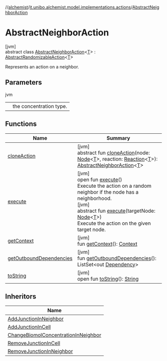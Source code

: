//[alchemist](../../../index.md)/[it.unibo.alchemist.model.implementations.actions](../index.md)/[AbstractNeighborAction](index.md)

# AbstractNeighborAction

[jvm]\
abstract class [AbstractNeighborAction](index.md)<[T](index.md)> : [AbstractRandomizableAction](../-abstract-randomizable-action/index.md)<[T](../../it.unibo.alchemist.model.implementations.conditions/-neighborhood-present/index.md)> 

Represents an action on a neighbor.

## Parameters

jvm

| | |
|---|---|
| <T> | the concentration type. |

## Functions

| Name | Summary |
|---|---|
| [cloneAction](clone-action.md) | [jvm]<br>abstract fun [cloneAction](clone-action.md)(node: [Node](../../it.unibo.alchemist.model.interfaces/-node/index.md)<[T](../../it.unibo.alchemist.model.implementations.conditions/-neighborhood-present/index.md)>, reaction: [Reaction](../../it.unibo.alchemist.model.interfaces/-reaction/index.md)<[T](../../it.unibo.alchemist.model.implementations.conditions/-neighborhood-present/index.md)>): [AbstractNeighborAction](index.md)<[T](../../it.unibo.alchemist.model.implementations.conditions/-neighborhood-present/index.md)> |
| [execute](execute.md) | [jvm]<br>open fun [execute](execute.md)()<br>Execute the action on a random neighbor if the node has a neighborhood.<br>[jvm]<br>abstract fun [execute](execute.md)(targetNode: [Node](../../it.unibo.alchemist.model.interfaces/-node/index.md)<[T](../../it.unibo.alchemist.model.implementations.conditions/-neighborhood-present/index.md)>)<br>Execute the action on the given target node. |
| [getContext](get-context.md) | [jvm]<br>fun [getContext](get-context.md)(): [Context](../../it.unibo.alchemist.model.interfaces/-context/index.md) |
| [getOutboundDependencies](../-abstract-action/get-outbound-dependencies.md) | [jvm]<br>fun [getOutboundDependencies](../-abstract-action/get-outbound-dependencies.md)(): ListSet<out [Dependency](../../it.unibo.alchemist.model.interfaces/-dependency/index.md)> |
| [toString](../-abstract-action/to-string.md) | [jvm]<br>open fun [toString](../-abstract-action/to-string.md)(): [String](https://docs.oracle.com/javase/8/docs/api/java/lang/String.html) |

## Inheritors

| Name |
|---|
| [AddJunctionInNeighbor](../-add-junction-in-neighbor/index.md) |
| [AddJunctionInCell](../-add-junction-in-cell/index.md) |
| [ChangeBiomolConcentrationInNeighbor](../-change-biomol-concentration-in-neighbor/index.md) |
| [RemoveJunctionInCell](../-remove-junction-in-cell/index.md) |
| [RemoveJunctionInNeighbor](../-remove-junction-in-neighbor/index.md) |
